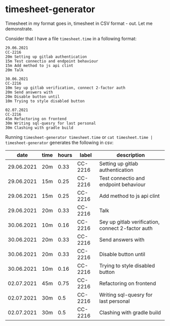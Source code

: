 # timesheet-generator
Timesheet in my format goes in, timesheet in CSV format - out. Let me demonstrate.

Consider that I have a file `timesheet.time` in a following format:
```
29.06.2021
CC-2216
20m Setting up gitlab authentication
15m Test connectio and endpoint behaviour
15m Add method to js api clint
20m Talk

30.06.2021
CC-2216
10m Sey up gitlab verification, connect 2-factor auth
20m Send answers with
20m Disable button until
10m Trying to style disabled button

02.07.2021
CC-2216
45m Refactoring on frontend
30m Writing sql-quesry for last personal
30m Clashing with gradle build
```

Running `timesheet-generator timesheet.time` or `cat timesheet.time | timesheet-generator` generates the following in csv:

|date      |time|hours|label  |description                                      |
|----------|----|-----|-------|-------------------------------------------------|
|29.06.2021|20m |0.33 |CC-2216|Setting up gitlab authentication                 |
|29.06.2021|15m |0.25 |CC-2216|Test connectio and endpoint behaviour            |
|29.06.2021|15m |0.25 |CC-2216|Add method to js api clint                       |
|29.06.2021|20m |0.33 |CC-2216|Talk                                             |
|30.06.2021|10m |0.16 |CC-2216|Sey up gitlab verification, connect 2-factor auth|
|30.06.2021|20m |0.33 |CC-2216|Send answers with                                |
|30.06.2021|20m |0.33 |CC-2216|Disable button until                             |
|30.06.2021|10m |0.16 |CC-2216|Trying to style disabled button                  |
|02.07.2021|45m |0.75 |CC-2216|Refactoring on frontend                          |
|02.07.2021|30m |0.5  |CC-2216|Writing sql-quesry for last personal             |
|02.07.2021|30m |0.5  |CC-2216|Clashing with gradle build                       |

